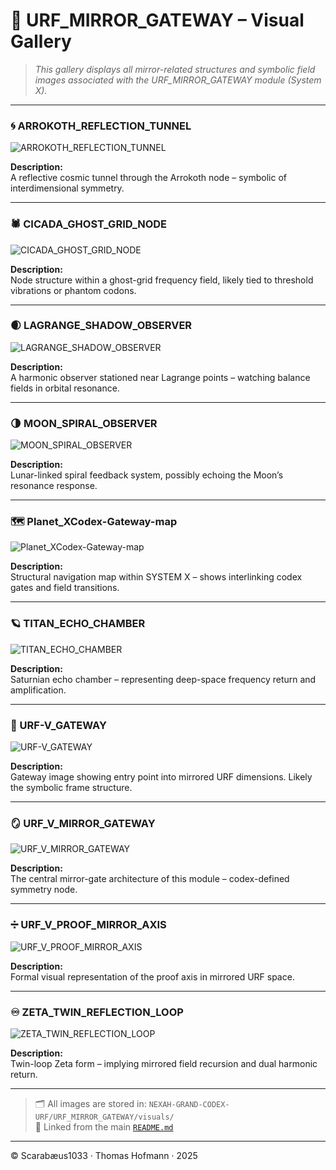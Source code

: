 # 🎴 URF_MIRROR_GATEWAY – Visual Gallery

> *This gallery displays all mirror-related structures and symbolic field images associated with the URF_MIRROR_GATEWAY module (System X).*

---

### 🌀 ARROKOTH_REFLECTION_TUNNEL

![ARROKOTH_REFLECTION_TUNNEL](./visuals/ARROKOTH_REFLECTION_TUNNEL.png)

**Description:**  
A reflective cosmic tunnel through the Arrokoth node – symbolic of interdimensional symmetry.

---

### 🕷️ CICADA_GHOST_GRID_NODE

![CICADA_GHOST_GRID_NODE](./visuals/CICADA_GHOST_GRID_NODE.png)

**Description:**  
Node structure within a ghost-grid frequency field, likely tied to threshold vibrations or phantom codons.

---

### 🌒 LAGRANGE_SHADOW_OBSERVER

![LAGRANGE_SHADOW_OBSERVER](./visuals/LAGRANGE_SHADOW_OBSERVER.png)

**Description:**  
A harmonic observer stationed near Lagrange points – watching balance fields in orbital resonance.

---

### 🌗 MOON_SPIRAL_OBSERVER

![MOON_SPIRAL_OBSERVER](./visuals/MOON_SPIRAL_OBSERVER.png)

**Description:**  
Lunar-linked spiral feedback system, possibly echoing the Moon’s resonance response.

---

### 🗺️ Planet_XCodex-Gateway-map

![Planet_XCodex-Gateway-map](./visuals/Planet_XCodex-Gateway-map.png)

**Description:**  
Structural navigation map within SYSTEM X – shows interlinking codex gates and field transitions.

---

### 🪐 TITAN_ECHO_CHAMBER

![TITAN_ECHO_CHAMBER](./visuals/TITAN_ECHO_CHAMBER.png.png)

**Description:**  
Saturnian echo chamber – representing deep-space frequency return and amplification.

---

### 🔲 URF-V_GATEWAY

![URF-V_GATEWAY](./visuals/URF-V_GATEWAY.png)

**Description:**  
Gateway image showing entry point into mirrored URF dimensions. Likely the symbolic frame structure.

---

### 🪞 URF_V_MIRROR_GATEWAY

![URF_V_MIRROR_GATEWAY](./visuals/URF_V_MIRROR_GATEWAY.png)

**Description:**  
The central mirror-gate architecture of this module – codex-defined symmetry node.

---

### ➗ URF_V_PROOF_MIRROR_AXIS

![URF_V_PROOF_MIRROR_AXIS](./visuals/URF_V_PROOF_MIRROR_AXIS.png)

**Description:**  
Formal visual representation of the proof axis in mirrored URF space.

---

### ♾️ ZETA_TWIN_REFLECTION_LOOP

![ZETA_TWIN_REFLECTION_LOOP](./visuals/ZETA_TWIN_REFLECTION_LOOP.png)

**Description:**  
Twin-loop Zeta form – implying mirrored field recursion and dual harmonic return.

---

> 🗂️ All images are stored in: `NEXAH-GRAND-CODEX-URF/URF_MIRROR_GATEWAY/visuals/`  
> 🧭 Linked from the main [`README.md`](./README.md)

---

© Scarabæus1033 · Thomas Hofmann · 2025
